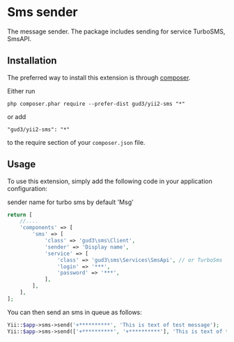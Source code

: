 Sms sender
==========

The message sender. The package includes sending for service TurboSMS, SmsAPI.

Installation
------------

The preferred way to install this extension is through [composer](http://getcomposer.org/download/).

Either run

```
php composer.phar require --prefer-dist gud3/yii2-sms "*"
```

or add

```
"gud3/yii2-sms": "*"
```

to the require section of your `composer.json` file.

Usage
-----

To use this extension, simply add the following code in your application configuration: 

sender name for turbo sms by default 'Msg'
```php
return [
    //....
    'components' => [
        'sms' => [
            'class' => 'gud3\sms\Client',
            'sender' => 'Display name',
            'service' => [
                'class' => 'gud3\sms\Services\SmsApi', // or TurboSms
                'login' => '***',
                'password' => '***',
            ],
        ],
    ],
];
```



You can then send an sms in queue as follows:

```php
Yii::$app->sms->send('+**********', 'This is text of test message');
Yii::$app->sms->send(['+**********', '+**********'], 'This is text of test message');
```
